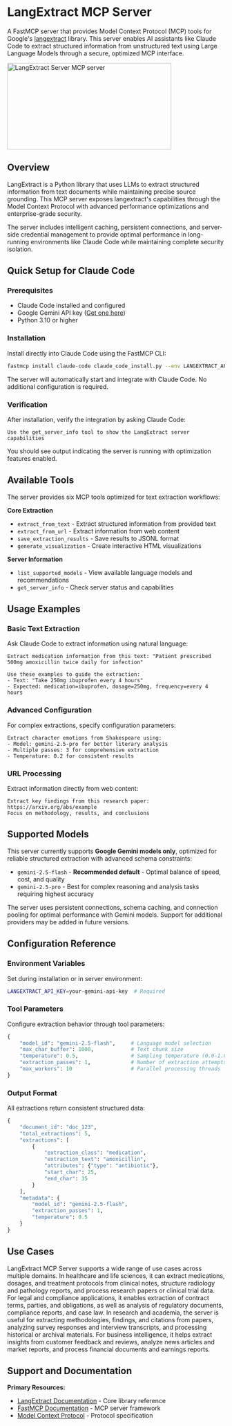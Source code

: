 # LangExtract MCP Server

A FastMCP server that provides Model Context Protocol (MCP) tools for Google's [langextract](https://github.com/google/langextract) library. This server enables AI assistants like Claude Code to extract structured information from unstructured text using Large Language Models through a secure, optimized MCP interface.

<a href="https://glama.ai/mcp/servers/@larsenweigle/langextract-mcp">
  <img width="380" height="200" src="https://glama.ai/mcp/servers/@larsenweigle/langextract-mcp/badge" alt="LangExtract Server MCP server" />
</a>

## Overview

LangExtract is a Python library that uses LLMs to extract structured information from text documents while maintaining precise source grounding. This MCP server exposes langextract's capabilities through the Model Context Protocol with advanced performance optimizations and enterprise-grade security.

The server includes intelligent caching, persistent connections, and server-side credential management to provide optimal performance in long-running environments like Claude Code while maintaining complete security isolation.

## Quick Setup for Claude Code

### Prerequisites

- Claude Code installed and configured
- Google Gemini API key ([Get one here](https://aistudio.google.com/app/apikey))
- Python 3.10 or higher

### Installation

Install directly into Claude Code using the FastMCP CLI:

```bash
fastmcp install claude-code claude_code_install.py --env LANGEXTRACT_API_KEY=your-gemini-api-key
```

The server will automatically start and integrate with Claude Code. No additional configuration is required.

### Verification

After installation, verify the integration by asking Claude Code:

```
Use the get_server_info tool to show the LangExtract server capabilities
```

You should see output indicating the server is running with optimization features enabled.

## Available Tools

The server provides six MCP tools optimized for text extraction workflows:

**Core Extraction**
- `extract_from_text` - Extract structured information from provided text
- `extract_from_url` - Extract information from web content
- `save_extraction_results` - Save results to JSONL format
- `generate_visualization` - Create interactive HTML visualizations

**Server Information**
- `list_supported_models` - View available language models and recommendations  
- `get_server_info` - Check server status and capabilities

## Usage Examples

### Basic Text Extraction

Ask Claude Code to extract information using natural language:

```
Extract medication information from this text: "Patient prescribed 500mg amoxicillin twice daily for infection"

Use these examples to guide the extraction:
- Text: "Take 250mg ibuprofen every 4 hours"
- Expected: medication=ibuprofen, dosage=250mg, frequency=every 4 hours
```

### Advanced Configuration

For complex extractions, specify configuration parameters:

```
Extract character emotions from Shakespeare using:
- Model: gemini-2.5-pro for better literary analysis
- Multiple passes: 3 for comprehensive extraction
- Temperature: 0.2 for consistent results
```

### URL Processing

Extract information directly from web content:

```
Extract key findings from this research paper: https://arxiv.org/abs/example
Focus on methodology, results, and conclusions
```

## Supported Models

This server currently supports **Google Gemini models only**, optimized for reliable structured extraction with advanced schema constraints:

- `gemini-2.5-flash` - **Recommended default** - Optimal balance of speed, cost, and quality
- `gemini-2.5-pro` - Best for complex reasoning and analysis tasks requiring highest accuracy

The server uses persistent connections, schema caching, and connection pooling for optimal performance with Gemini models. Support for additional providers may be added in future versions.

## Configuration Reference

### Environment Variables

Set during installation or in server environment:

```bash
LANGEXTRACT_API_KEY=your-gemini-api-key  # Required
```

### Tool Parameters

Configure extraction behavior through tool parameters:

```python
{
    "model_id": "gemini-2.5-flash",     # Language model selection
    "max_char_buffer": 1000,            # Text chunk size
    "temperature": 0.5,                 # Sampling temperature (0.0-1.0)  
    "extraction_passes": 1,             # Number of extraction attempts
    "max_workers": 10                   # Parallel processing threads
}
```

### Output Format

All extractions return consistent structured data:

```python
{
    "document_id": "doc_123",
    "total_extractions": 5,
    "extractions": [
        {
            "extraction_class": "medication", 
            "extraction_text": "amoxicillin",
            "attributes": {"type": "antibiotic"},
            "start_char": 25,
            "end_char": 35
        }
    ],
    "metadata": {
        "model_id": "gemini-2.5-flash",
        "extraction_passes": 1,
        "temperature": 0.5
    }
}
```

## Use Cases

LangExtract MCP Server supports a wide range of use cases across multiple domains. In healthcare and life sciences, it can extract medications, dosages, and treatment protocols from clinical notes, structure radiology and pathology reports, and process research papers or clinical trial data. For legal and compliance applications, it enables extraction of contract terms, parties, and obligations, as well as analysis of regulatory documents, compliance reports, and case law. In research and academia, the server is useful for extracting methodologies, findings, and citations from papers, analyzing survey responses and interview transcripts, and processing historical or archival materials. For business intelligence, it helps extract insights from customer feedback and reviews, analyze news articles and market reports, and process financial documents and earnings reports.

## Support and Documentation

**Primary Resources:**
- [LangExtract Documentation](https://github.com/google/langextract) - Core library reference
- [FastMCP Documentation](https://gofastmcp.com/) - MCP server framework
- [Model Context Protocol](https://modelcontextprotocol.io/) - Protocol specification
